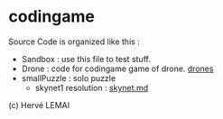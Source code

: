 # codingame

Source Code is organized like this : 

* Sandbox : use this file to test stuff.
* Drone : code for codingame game of drone. [drones](./drone/drone.md)
* smallPuzzle : solo puzzle 
  * skynet1 resolution : [skynet.md](./smallPuzzle/skynet.md)



(c) Hervé LEMAI
